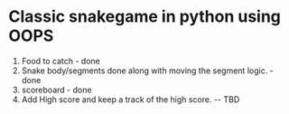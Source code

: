# Classic snakegame in python using OOPS
1. Food to catch - done
2. Snake body/segments done along with moving the segment logic. - done
3. scoreboard - done
4. Add High score and keep a track of the high score. -- TBD